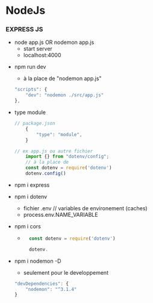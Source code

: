 # NodeJs

### EXPRESS JS

- node app.js OR nodemon app.js
    * start server
    * localhost:4000

* npm run dev 
    * à la place de "nodemon app.js"
    ```js package.json
    "scripts": {
        "dev": "nodemon ./src/app.js"
    },
    ```

* type module 
    ```js  
    // package.json
        {
            "type": "module",
        }

    // ex app.js ou autre fichier
        import {} from "dotenv/config"; 
        // à la place de
        const dotenv = require('dotenv')
        dotenv.config()
    ```

- npm i express

- npm i dotenv
    
    * fichier .env  // variables de environement (caches)
    * process.env.NAME_VARIABLE

- npm i cors

    * ```js
        const dotenv = require('dotenv')

        dotenv.
      ```

- npm i nodemon -D 
    * seulement pour le developpement 
    ```js package.json
    "devDependencies": {
        "nodemon": "^3.1.4"
    }
    ```

